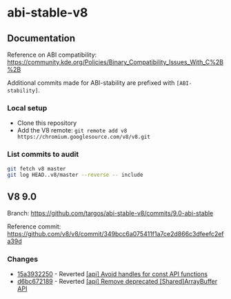 # abi-stable-v8

## Documentation

Reference on ABI compatibility: https://community.kde.org/Policies/Binary_Compatibility_Issues_With_C%2B%2B

Additional commits made for ABI-stability are prefixed with `[ABI-stability]`.

### Local setup

- Clone this repository
- Add the V8 remote: `git remote add v8 https://chromium.googlesource.com/v8/v8.git`

### List commits to audit

```bash
git fetch v8 master
git log HEAD..v8/master --reverse -- include
```

## V8 9.0

Branch: https://github.com/targos/abi-stable-v8/commits/9.0-abi-stable

Reference commit: https://github.com/v8/v8/commit/349bcc6a075411f1a7ce2d866c3dfeefc2efa39d

### Changes

- [15a3932250](https://github.com/targos/abi-stable-v8/commit/15a39322507b9bb8c0f6aabc5814c2d87ede2f62) - Reverted [[api] Avoid handles for const API functions](https://github.com/v8/v8/commit/aee471b2ff5b1a9e622426454885b748d226535b)
- [d6bc672189](https://github.com/targos/abi-stable-v8/commit/d6bc67218954f2e7d691316f9518ae598bdb6483) - Reverted [[api] Remove deprecated [Shared]ArrayBuffer API](https://github.com/v8/v8/commit/578f6be77fc5d8af975005c2baf918e7225abb62)
